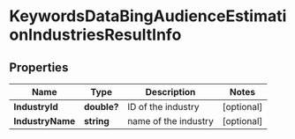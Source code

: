 # KeywordsDataBingAudienceEstimationIndustriesResultInfo


## Properties

| Name | Type | Description | Notes |
|------------ | ------------- | ------------- | -------------|
**IndustryId** | **double?** | ID of the industry |[optional]|
**IndustryName** | **string** | name of the industry |[optional]|